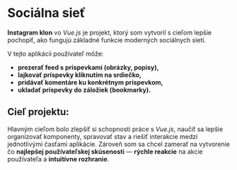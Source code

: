 # Sociálna sieť

__Instagram klon__ vo _Vue.js_ je projekt, ktorý som vytvoril s cieľom lepšie pochopiť, ako fungujú základné funkcie moderných sociálnych sietí.

V tejto aplikácii používateľ môže:
- __prezerať feed s príspevkami (obrázky, popisy),__
- __lajkovať príspevky kliknutím na srdiečko,__
- __pridávať komentáre ku konkrétnym príspevkom,__
- __ukladať príspevky do záložiek (bookmarky).__

## Cieľ projektu:

Hlavným cieľom bolo zlepšiť si schopnosti práce s _Vue.js_, naučiť sa lepšie organizovať komponenty, spravovať stav a riešiť interakcie medzi jednotlivými časťami aplikácie. Zároveň som sa chcel zamerať na vytvorenie čo __najlepšej používateľskej skúsenosti__ — __rýchle reakcie__ na akcie používateľa a __intuitívne rozhranie__.
